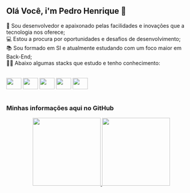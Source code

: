 ## Olá Você, i'm Pedro Henrique 👾

🚀 Sou desenvolvedor e apaixonado pelas facilidades e inovações que a tecnologia nos oferece;<br>
💻 Estou a procura por oportunidades e desafios de desenvolvimento;<br>
📚 Sou formado em SI e atualmente estudando com um foco maior em Back-End;<br>
👨‍💻 Abaixo algumas stacks que estudo e tenho conhecimento:

<div style="display: inline_block"><br>
  <img align="center" height="30" width="40" src="https://cdn.jsdelivr.net/gh/devicons/devicon/icons/javascript/javascript-original.svg" />
  <img align="center" height="30" width="40" src="https://cdn.jsdelivr.net/gh/devicons/devicon/icons/nodejs/nodejs-original.svg" />
  <img align="center" height="30" width="40" src="https://cdn.jsdelivr.net/gh/devicons/devicon/icons/typescript/typescript-original.svg" />
  <img align="center" height="30" width="40" src="https://cdn.jsdelivr.net/gh/devicons/devicon/icons/java/java-original.svg" /> 
  <img align="center" height="30" width="40" src="https://cdn.jsdelivr.net/gh/devicons/devicon/icons/spring/spring-original.svg" /> 
  
</div>

<br>

### Minhas informações aqui no GitHub
<div align="center">
  <a href="https://github.com/pedrodev7">
  <img height="180em" src="https://github-readme-stats.vercel.app/api?username=pedrodev7&show_icons=true&theme=tokyonight&include_all_commits=true&count_private=true"/>
  <img height="180em" src="https://github-readme-stats.vercel.app/api/top-langs/?username=pedrodev7&layout=compact&langs_count=8&theme=tokyonight"/>
</div>
  
  <br>

